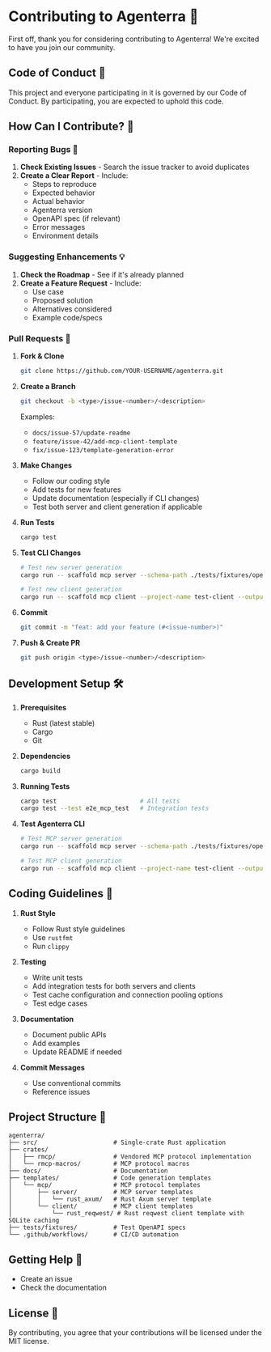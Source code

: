 # Contributing to Agenterra 🚀

First off, thank you for considering contributing to Agenterra! We're excited to have you join our community.

## Code of Conduct 🤝

This project and everyone participating in it is governed by our Code of Conduct. By participating, you are expected to uphold this code.

## How Can I Contribute? 🌟

### Reporting Bugs 🐛

1. **Check Existing Issues** - Search the issue tracker to avoid duplicates
2. **Create a Clear Report** - Include:
   - Steps to reproduce
   - Expected behavior
   - Actual behavior
   - Agenterra version
   - OpenAPI spec (if relevant)
   - Error messages
   - Environment details

### Suggesting Enhancements 💡

1. **Check the Roadmap** - See if it's already planned
2. **Create a Feature Request** - Include:
   - Use case
   - Proposed solution
   - Alternatives considered
   - Example code/specs

### Pull Requests 🔧

1. **Fork & Clone**
   ```bash
   git clone https://github.com/YOUR-USERNAME/agenterra.git
   ```

2. **Create a Branch**
   ```bash
   git checkout -b <type>/issue-<number>/<description>
   ```
   
   Examples:
   - `docs/issue-57/update-readme`
   - `feature/issue-42/add-mcp-client-template`
   - `fix/issue-123/template-generation-error`

3. **Make Changes**
   - Follow our coding style
   - Add tests for new features
   - Update documentation (especially if CLI changes)
   - Test both server and client generation if applicable

4. **Run Tests**
   ```bash
   cargo test
   ```

5. **Test CLI Changes**
   ```bash
   # Test new server generation
   cargo run -- scaffold mcp server --schema-path ./tests/fixtures/openapi/petstore.openapi.v3.json --output-dir test-output-server --base-url https://petstore3.swagger.io
   
   # Test new client generation  
   cargo run -- scaffold mcp client --project-name test-client --output-dir test-output-client
   ```

6. **Commit**
   ```bash
   git commit -m "feat: add your feature (#<issue-number>)"
   ```

7. **Push & Create PR**
   ```bash
   git push origin <type>/issue-<number>/<description>
   ```

## Development Setup 🛠️

1. **Prerequisites**
   - Rust (latest stable)
   - Cargo
   - Git

2. **Dependencies**
   ```bash
   cargo build
   ```

3. **Running Tests**
   ```bash
   cargo test                       # All tests
   cargo test --test e2e_mcp_test   # Integration tests
   ```

4. **Test Agenterra CLI**
   ```bash
   # Test MCP server generation
   cargo run -- scaffold mcp server --schema-path ./tests/fixtures/openapi/petstore.openapi.v3.json --output-dir test-server --base-url https://petstore3.swagger.io
   
   # Test MCP client generation
   cargo run -- scaffold mcp client --project-name test-client --output-dir test-client
   ```

## Coding Guidelines 📝

1. **Rust Style**
   - Follow Rust style guidelines
   - Use `rustfmt`
   - Run `clippy`

2. **Testing**
   - Write unit tests
   - Add integration tests for both servers and clients
   - Test cache configuration and connection pooling options
   - Test edge cases

3. **Documentation**
   - Document public APIs
   - Add examples
   - Update README if needed

4. **Commit Messages**
   - Use conventional commits
   - Reference issues

## Project Structure 📁

```
agenterra/
├── src/                     # Single-crate Rust application
├── crates/
│   ├── rmcp/                # Vendored MCP protocol implementation
│   └── rmcp-macros/         # MCP protocol macros
├── docs/                    # Documentation
├── templates/               # Code generation templates
│   └── mcp/                 # MCP protocol templates
│       ├── server/          # MCP server templates
│       │   └── rust_axum/   # Rust Axum server template
│       └── client/          # MCP client templates
│           └── rust_reqwest/ # Rust reqwest client template with SQLite caching
├── tests/fixtures/          # Test OpenAPI specs
└── .github/workflows/       # CI/CD automation
```

## Getting Help 💬

- Create an issue
- Check the documentation

## License 📄

By contributing, you agree that your contributions will be licensed under the MIT license.

